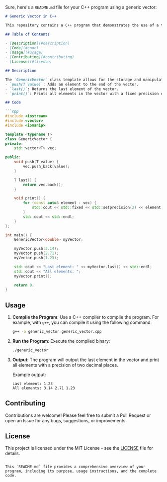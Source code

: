 Sure, here's a `README.md` file for your C++ program using a generic vector:

```markdown
# Generic Vector in C++

This repository contains a C++ program that demonstrates the use of a template class for a generic vector. The program includes methods to push elements into the vector, retrieve the last element, and print all elements with a specific precision.

## Table of Contents

- [Description](#description)
- [Code](#code)
- [Usage](#usage)
- [Contributing](#contributing)
- [License](#license)

## Description

The `GenericVector` class template allows for the storage and manipulation of elements of any data type. The class provides the following methods:
- `push(T value)`: Adds an element to the end of the vector.
- `last()`: Returns the last element of the vector.
- `print()`: Prints all elements in the vector with a fixed precision of two decimal places.

## Code

```cpp
#include <iostream>
#include <vector>
#include <iomanip>

template <typename T>
class GenericVector {
private:
    std::vector<T> vec;

public:
    void push(T value) {
        vec.push_back(value);
    }

    T last() {
        return vec.back();
    }

    void print() {
        for (const auto& element : vec) {
            std::cout << std::fixed << std::setprecision(2) << element << " ";
        }
        std::cout << std::endl;
    }
};

int main() {
    GenericVector<double> myVector;

    myVector.push(3.14);
    myVector.push(2.71);
    myVector.push(1.23);

    std::cout << "Last element: " << myVector.last() << std::endl;
    std::cout << "All elements: ";
    myVector.print();

    return 0;
}
```

## Usage

1. **Compile the Program**: Use a C++ compiler to compile the program. For example, with `g++`, you can compile it using the following command:
    ```sh
    g++ -o generic_vector generic_vector.cpp
    ```

2. **Run the Program**: Execute the compiled binary:
    ```sh
    ./generic_vector
    ```

3. **Output**: The program will output the last element in the vector and print all elements with a precision of two decimal places.

    Example output:
    ```
    Last element: 1.23
    All elements: 3.14 2.71 1.23 
    ```

## Contributing

Contributions are welcome! Please feel free to submit a Pull Request or open an Issue for any bugs, suggestions, or improvements.

## License

This project is licensed under the MIT License - see the [LICENSE](LICENSE) file for details.
```

This `README.md` file provides a comprehensive overview of your program, including its purpose, usage instructions, and the complete code.
